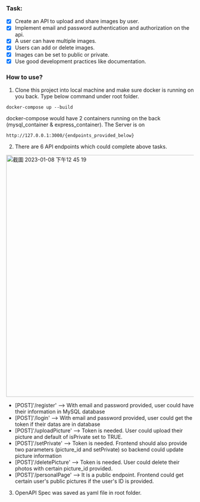 ### Task:
- [x] Create an API to upload and share images by user.
- [x] Implement email and password authentication and authorization on the api.
- [x] A user can have multiple images.
- [x] Users can add or delete images.
- [x] Images can be set to public or private.
- [x] Use good development practices like documentation.

### How to use? 
1. Clone this project into local machine and make sure docker is running on you back. Type below command under root folder.
```Shell
docker-compose up --build
```
docker-compose would have 2 containers running on the back (mysql_container & express_container). The Server is on
```
http://127.0.0.1:3000/{endpoints_provided_below}
```

2. There are 6 API endpoints which could complete above tasks. 
<img width="650" alt="截圖 2023-01-08 下午12 45 19" src="https://user-images.githubusercontent.com/43340166/211180796-920a783b-475d-4a7d-97e5-ac7e29141b5d.png">

 - [POST]'/register'         --> With email and password provided, user could have their information in MySQL database
 - [POST]'/login'            --> With email and password provided, user could get the token if their datas are in database
 - [POST]'/uploadPicture'    --> Token is needed. User could upload their picture and default of isPrivate set to TRUE. 
 - [POST]'/setPrivate'       --> Token is needed. Frontend should also provide two parameters (picture_id and setPrivate) so backend could update picture information
 - [POST]'/deletePicture'    --> Token is needed. User could delete their photos with certain picture_id provided.
 - [POST]'/personalPage'     --> It is a public endpoint. Frontend could get certain user's public pictures if the user's ID is provided.

3. OpenAPI Spec was saved as yaml file in root folder.
